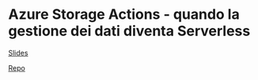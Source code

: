 # Azure Storage Actions - quando la gestione dei dati diventa Serverless

[Slides](Azure%20Storage%20Actions%20-%20quando%20la%20gestione%20dei%20dati%20diventa%20Serverless.pdf)

[Repo](https://github.com/massimobonanni/AzureStorageActions)